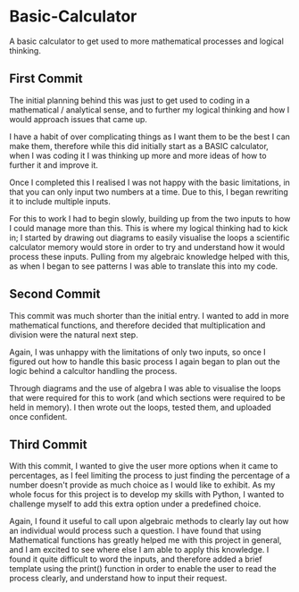 # Basic-Calculator
A basic calculator to get used to more mathematical processes and logical thinking.

## First Commit
The initial planning behind this was just to get used to coding in a mathematical / analytical sense, and to further my logical thinking and how I would approach issues that came up.

I have a habit of over complicating things as I want them to be the best I can make them, therefore while this did initially start as a BASIC calculator, when I was coding it I was thinking up more and more ideas of how to further it and improve it. 

Once I completed this I realised I was not happy with the basic limitations, in that you can only input two numbers at a time. Due to this, I began rewriting it to include multiple inputs.

For this to work I had to begin slowly, building up from the two inputs to how I could manage more than this. 
This is where my logical thinking had to kick in; I started by drawing out diagrams to easily visualise the loops a scientific calculator memory would store in order to try and understand how it would process these inputs. Pulling from my algebraic knowledge helped with this, as when I began to see patterns I was able to translate this into my code.


## Second Commit
This commit was much shorter than the initial entry. I wanted to add in more mathematical functions, and therefore decided that multiplication and division were the natural next step. 

Again, I was unhappy with the limitations of only two inputs, so once I figured out how to handle this basic process I again began to plan out the logic behind a calcultor handling the process. 

Through diagrams and the use of algebra I was able to visualise the loops that were required for this to work (and which sections were required to be held in memory). I then wrote out the loops, tested them, and uploaded once confident. 


## Third Commit
With this commit, I wanted to give the user more options when it came to percentages, as I feel limiting the process to just finding the percentage of a number doesn't provide as much choice as I would like to exhibit. As my whole focus for this project is to develop my skills with Python, I wanted to challenge myself to add this extra option under a predefined choice.

Again, I found it useful to call upon algebraic methods to clearly lay out how an individual would process such a question. I have found that using Mathematical functions has greatly helped me with this project in general, and I am excited to see where else I am able to apply this knowledge.
I found it quite difficult to word the inputs, and therefore added a brief template using the print() function in order to enable the user to read the process clearly, and understand how to input their request.

